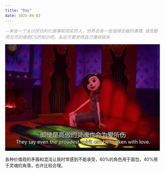 ```yaml
---
title: "Day"
date: 2025-04-03
---
```

*<span style="color: #a0a0a0">--来自一个太讨厌功利化做事和现实的人，世界总有一些值得去做的事情.</span>*
*<span style="color: #a0a0a0">请贪婪而无尽的吸收CS的知识吧，永远不要觉得自己懂得很多.</span>*

![Cover Image](/assets/cover.jpg)

各种价值观的矛盾和混沌让我时常感到不能承受，60%的角色用于面包，40%用于灵魂的角落，也许比较合理。 
